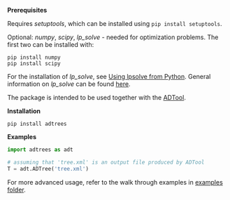 **Prerequisites**

Requires *setuptools*, which can be installed using `pip install setuptools`.

Optional: *numpy*, *scipy*, *lp_solve* - needed for optimization problems. The first two
can be installed with:

```
pip install numpy
pip install scipy
```

For the installation of *lp_solve*, see [Using lpsolve from Python](lpsolve.sourceforge.net/5.5/Python.htm).
General information on *lp_solve* can be found [here](http://lpsolve.sourceforge.net/5.5/).

The package is intended to be used together with the [ADTool](http://satoss.uni.lu/members/piotr/adtool/).


**Installation**

```
pip install adtrees
```


**Examples**

```python
import adtrees as adt

# assuming that 'tree.xml' is an output file produced by ADTool
T = adt.ADTree('tree.xml')
```

For more advanced usage, refer to the walk through examples in [examples folder]().
